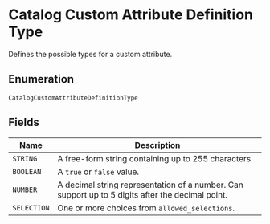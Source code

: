 
# Catalog Custom Attribute Definition Type

Defines the possible types for a custom attribute.

## Enumeration

`CatalogCustomAttributeDefinitionType`

## Fields

| Name | Description |
|  --- | --- |
| `STRING` | A free-form string containing up to 255 characters. |
| `BOOLEAN` | A `true` or `false` value. |
| `NUMBER` | A decimal string representation of a number. Can support up to 5 digits after the decimal point. |
| `SELECTION` | One or more choices from `allowed_selections`. |

